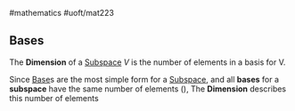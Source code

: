 #mathematics #uoft/mat223 

## Bases
The **Dimension** of a [Subspace](Subspace.md) $V$ is the number of elements in a basis for V.

Since [Base](Base.md)s are the most simple form for a [Subspace](Subspace.md), and all **bases** for a **subspace** have the same number of elements ([](Base.md#^7d8441)), The **Dimension** describes this number of elements